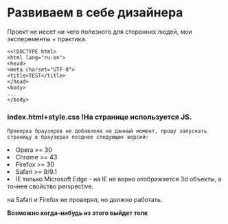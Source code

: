 # Развиваем в себе дизайнера

Проект не несет ни чего полезного для сторонних людей, мои эксперементы + практика.

    <<!DOCTYPE html>
    <html lang="ru-en">
    <head>
    <meta charset="UTF-8">
    <title>TEST</title>
    </head>
    <body>
    ...
    </body>

### index.html+style.css !На странице используется JS.

`Проверка браузеров не добавлена на данный момент, прошу запускать страницу в браузерах позднее следующих версий:`
<li>Opera >= 30
<li>Chrome >= 43
<li>Firefox >= 30
<li>Safari >= 9/9.1
<li>IE только Microsoft Edge - на IE не верно отображается 3d объекты, а точнее свойство perspective.

на Safari и Firefox не проверял, но должно работать.

**Возможно когда-нибудь из этого выйдет толк**
